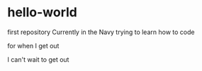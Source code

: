 # hello-world
first repository
Currently in the Navy trying to learn how to code 

for when I get out

I can't wait to get out
